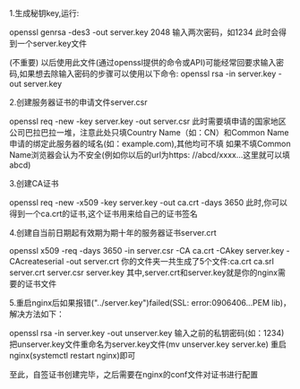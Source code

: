 1.生成秘钥key,运行:

openssl genrsa -des3 -out server.key 2048
输入两次密码，如1234
此时会得到一个server.key文件

   (不重要)
   以后使用此文件(通过openssl提供的命令或API)可能经常回要求输入密码,如果想去除输入密码的步骤可以使用以下命令:
   openssl rsa -in server.key -out server.key


2.创建服务器证书的申请文件server.csr

openssl req -new -key server.key -out server.csr
此时需要填申请的国家地区公司巴拉巴拉一堆，注意此处只填Country Name（如：CN）和Common Name申请的绑定此服务器的域名(如：example.com),其他均可不填
如果不填Common Name浏览器会认为不安全(例如你以后的url为https: //abcd/xxxx…这里就可以填abcd)


3.创建CA证书

openssl req -new -x509 -key server.key -out ca.crt -days 3650
此时,你可以得到一个ca.crt的证书,这个证书用来给自己的证书签名


4.创建自当前日期起有效期为期十年的服务器证书server.crt

openssl x509 -req -days 3650 -in server.csr -CA ca.crt -CAkey server.key -CAcreateserial -out server.crt
你的文件夹一共生成了5个文件:ca.crt   ca.srl   server.crt   server.csr   server.key
其中,server.crt和server.key就是你的nginx需要的证书文件


5.重启nginx后如果报错("../server.key")failed(SSL: error:0906406...PEM lib)，解决方法如下：

openssl rsa -in server.key -out unserver.key
输入之前的私钥密码(如：1234)
把unserver.key文件重命名为server.key文件(mv unserver.key server.ke)
重启nginx(systemctl restart nginx)即可


至此，自签证书创建完毕，之后需要在nginx的conf文件对证书进行配置

